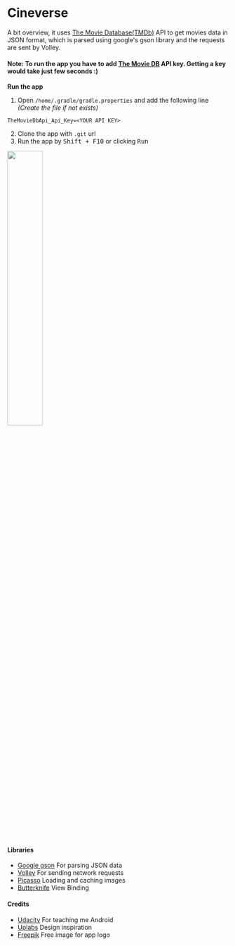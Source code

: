 # Cineverse

A bit overview, it uses [The Movie Database(TMDb)](https://www.themoviedb.org/) API to get movies data in JSON format, which is parsed using google's gson library and the requests are sent by Volley.

#### Note: To run the app you have to add [The Movie DB](https://developers.themoviedb.org/3/getting-started/introduction) API key. Getting a key would take just few seconds :)
**Run the app**
1. Open `/home/.gradle/gradle.properties` and add the following line *(Create the file if not exists)*
```
TheMovieDbApi_Api_Key=<YOUR API KEY>
``` 
2. Clone the app with `.git` url
3. Run the app by <kbd>Shift + F10</kbd> or clicking <kbd>Run</kbd>

<img src="gif/cineverse.gif" width="40%">

#### Libraries
- [Google gson](https://github.com/google/gson) For parsing JSON data
- [Volley](https://github.com/google/volley) For sending network requests
- [Picasso](http://square.github.io/picasso/) Loading and caching images
- [Butterknife](http://jakewharton.github.io/butterknife/) View Binding

#### Credits
- [Udacity](https://udacity.com/) For teaching me Android
- [Uplabs](https://www.uplabs.com/) Design inspiration
- [Freepik](https://www.freepik.com/) Free image for app logo
